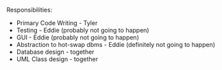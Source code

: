Responsibilities:

- Primary Code Writing - Tyler
- Testing - Eddie (probably not going to happen)
- GUI - Eddie (probably not going to happen)
- Abstraction to hot-swap dbms - Eddie (definitely not going to happen)
- Database design - together
- UML Class design - together
